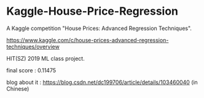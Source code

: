 # Kaggle-House-Price-Regression

A Kaggle competition "House Prices: Advanced Regression Techniques".

https://www.kaggle.com/c/house-prices-advanced-regression-techniques/overview

HIT(SZ) 2019 ML class project.

final score : 0.11475

blog about it : https://blog.csdn.net/dc199706/article/details/103460040 (in Chinese)
